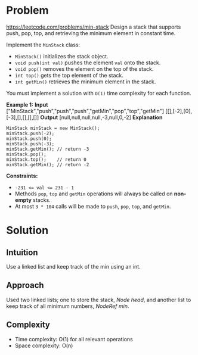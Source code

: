 # Problem
https://leetcode.com/problems/min-stack
Design a stack that supports push, pop, top, and retrieving the minimum element in constant time.

Implement the `MinStack` class:
-   `MinStack()` initializes the stack object.
-   `void push(int val)` pushes the element `val` onto the stack.
-   `void pop()` removes the element on the top of the stack.
-   `int top()` gets the top element of the stack.
-   `int getMin()` retrieves the minimum element in the stack.

You must implement a solution with `O(1)` time complexity for each function.

**Example 1:**
**Input**
["MinStack","push","push","push","getMin","pop","top","getMin"]
[[],[-2],[0],[-3],[],[],[],[]]
**Output**
[null,null,null,null,-3,null,0,-2]
**Explanation**
```
MinStack minStack = new MinStack();
minStack.push(-2);
minStack.push(0);
minStack.push(-3);
minStack.getMin(); // return -3
minStack.pop();
minStack.top();    // return 0
minStack.getMin(); // return -2
```
**Constraints:**
-   `-231 <= val <= 231 - 1`
-   Methods `pop`, `top` and `getMin` operations will always be called on **non-empty** stacks.
-   At most `3 * 104` calls will be made to `push`, `pop`, `top`, and `getMin`.

# Solution
## Intuition
Use a linked list and keep track of the min using an int.

## Approach
Used two linked lists; one to store the stack, _Node head_, and another list to keep track of all minimum numbers, _NodeRef min_.

## Complexity
-   Time complexity: O(1) for all relevant operations
-   Space complexity: O(n)